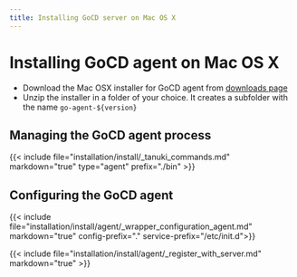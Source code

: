 ```yaml
---
title: Installing GoCD server on Mac OS X
---
```


# Installing GoCD agent on Mac OS X

- Download the Mac OSX installer for GoCD agent from [downloads page](https://www.gocd.org/download/)
- Unzip the installer in a folder of your choice. It creates a subfolder with the name ```go-agent-${version}```

## Managing the GoCD agent process

{{< include file="installation/install/_tanuki_commands.md" markdown="true" type="agent" prefix="./bin" >}}

## Configuring the GoCD agent

{{< include file="installation/install/agent/_wrapper_configuration_agent.md" markdown="true" config-prefix="." service-prefix="/etc/init.d">}}

{{< include file="installation/install/agent/_register_with_server.md" markdown="true" >}}
